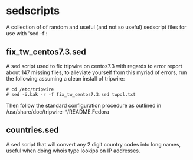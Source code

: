 # sedscripts

A collection of of random and useful (and not so useful) sedscript files for use with 'sed -f':


## fix_tw_centos7.3.sed

A sed script used to fix tripwire on centos7.3 with regards to error report about 147 missing files, to alleviate yourself from this myriad of errors, run the following assuming a clean install of tripwire:

	# cd /etc/tripwire
	# sed -i.bak -r -f fix_tw_centos7.3.sed twpol.txt

Then follow the standard configuration procedure as outlined in /usr/share/doc/tripwire-\*/README.Fedora 

## countries.sed

A sed script that will convert any 2 digit country codes into long names, useful when doing whois type lookips on IP addresses.
